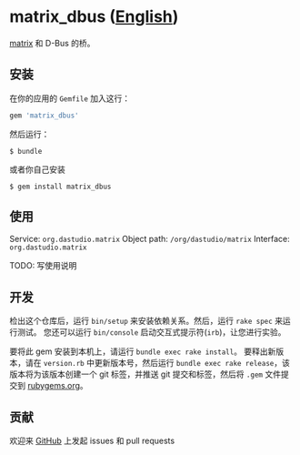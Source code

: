 # matrix_dbus ([English](/README.en.md))

[matrix](https://matrix.org) 和 D-Bus 的桥。

## 安装

在你的应用的 `Gemfile` 加入这行：

```ruby
gem 'matrix_dbus'
```

然后运行：

    $ bundle

或者你自己安装

    $ gem install matrix_dbus

## 使用

Service: `org.dastudio.matrix`
Object path: `/org/dastudio/matrix`
Interface: `org.dastudio.matrix`

TODO: 写使用说明

## 开发

检出这个仓库后，运行 `bin/setup` 来安装依赖关系。然后，运行 `rake spec` 来运行测试。 您还可以运行 `bin/console` 启动交互式提示符(`irb`)，让您进行实验。

要将此 gem 安装到本机上，请运行 `bundle exec rake install`。 要释出新版本，请在 `version.rb` 中更新版本号，然后运行 `bundle exec rake release`，该版本将为该版本创建一个 git 标签，并推送 git 提交和标签，然后将 `.gem` 文件提交到 [rubygems.org](https://rubygems.org)。

## 贡献

欢迎来 [GitHub](https://github.com/71e6fd52/matrix_dbus) 上发起 issues 和 pull requests

